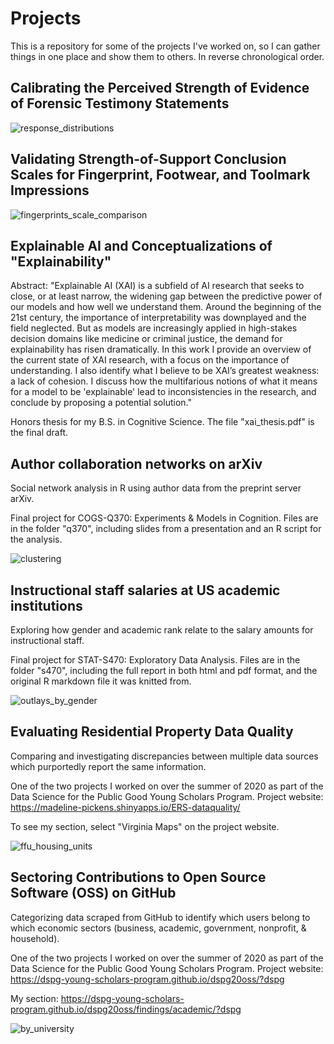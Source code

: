 # Projects
This is a repository for some of the projects I've worked on, so I can gather things in one place and show them to others. In reverse chronological order.

## Calibrating the Perceived Strength of Evidence of Forensic Testimony Statements



![response_distributions](https://github.com/mklutzke/projects/assets/44853263/93f71b12-67fc-4080-8d86-8e682d88d0ad)


## Validating Strength-of-Support Conclusion Scales for Fingerprint, Footwear, and Toolmark Impressions



![fingerprints_scale_comparison](https://github.com/mklutzke/projects/assets/44853263/11b94857-f664-4eae-9358-7cee8345f7da)


## Explainable AI and Conceptualizations of "Explainability"
Abstract: "Explainable AI (XAI) is a subfield of AI research that seeks to close, or at least narrow, the widening gap between the predictive power of our models and how well we understand them. Around the beginning of the 21st century, the importance of interpretability was downplayed and the field neglected. But as models are increasingly applied in high-stakes decision domains like medicine or criminal justice, the demand for explainability has risen dramatically. In this work I provide an overview of the current state of XAI research, with a focus on the importance of understanding. I also identify what I believe to be XAI’s greatest weakness: a lack of cohesion. I discuss how the multifarious notions of what it means for a model to be 'explainable' lead to inconsistencies in the research, and conclude by proposing a potential solution."

Honors thesis for my B.S. in Cognitive Science. The file "xai_thesis.pdf" is the final draft.

## Author collaboration networks on arXiv
Social network analysis in R using author data from the preprint server arXiv. 

Final project for COGS-Q370: Experiments & Models in Cognition. Files are in the folder "q370", including slides from a presentation and an R script for the analysis.

![clustering](https://github.com/mklutzke/projects/assets/44853263/069322ce-ee4e-4d53-853d-05cd454119df)


## Instructional staff salaries at US academic institutions
Exploring how gender and academic rank relate to the salary amounts for instructional staff. 

Final project for STAT-S470: Exploratory Data Analysis. Files are in the folder "s470", including the full report in both html and pdf format, and the original R markdown file it was knitted from.

![outlays_by_gender](https://github.com/mklutzke/projects/assets/44853263/d73041bd-d722-41ec-b231-eb04990f4dec)


## Evaluating Residential Property Data Quality
Comparing and investigating discrepancies between multiple data sources which purportedly report the same information.

One of the two projects I worked on over the summer of 2020 as part of the Data Science for the Public Good Young Scholars Program. 
Project website: https://madeline-pickens.shinyapps.io/ERS-dataquality/

To see my section, select "Virginia Maps" on the project website.

![ffu_housing_units](https://github.com/mklutzke/projects/assets/44853263/b1129ece-63c5-4654-8a99-55bf99cbcaa0)


## Sectoring Contributions to Open Source Software (OSS) on GitHub
Categorizing data scraped from GitHub to identify which users belong to which economic sectors (business, academic, government, nonprofit, & household).

One of the two projects I worked on over the summer of 2020 as part of the Data Science for the Public Good Young Scholars Program.
Project website: https://dspg-young-scholars-program.github.io/dspg20oss/?dspg

My section: https://dspg-young-scholars-program.github.io/dspg20oss/findings/academic/?dspg

![by_university](https://github.com/mklutzke/projects/assets/44853263/8b34eade-315b-4e6a-8f1d-65de03f00d16)

